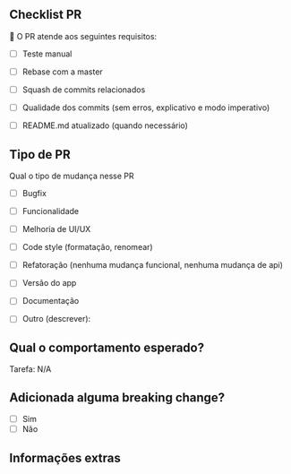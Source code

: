 ## Checklist PR

🚨 O PR atende aos seguintes requisitos:
- [ ] Teste manual
- [ ] Rebase com a master
- [ ] Squash de commits relacionados
- [ ] Qualidade dos commits (sem erros, explicativo e modo imperativo)
- [ ] README.md atualizado (quando necessário)


## Tipo de PR

Qual o tipo de mudança nesse PR
- [ ] Bugfix
- [ ] Funcionalidade
- [ ] Melhoria de UI/UX
- [ ] Code style (formatação, renomear)
- [ ] Refatoração (nenhuma mudança funcional, nenhuma mudança de api)
- [ ] Versão do app
- [ ] Documentação
- [ ] Outro (descrever):


## Qual o comportamento esperado?
<!-- Descreva brevemente o comportamento esperado após a modificação realizada, caso necessário incluir a tarefa do trello -->



Tarefa: N/A

## Adicionada alguma breaking change?

- [ ] Sim
- [ ] Não

<!-- Descrever o impacto da alteração -->


## Informações extras

<!-- screenshots de antes e depois podem ajudar -->